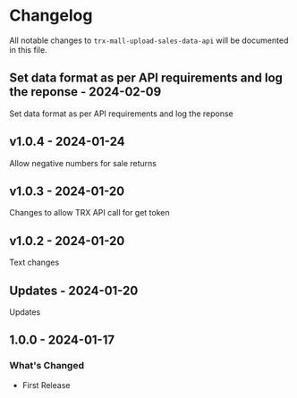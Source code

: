 # Changelog

All notable changes to `trx-mall-upload-sales-data-api` will be documented in this file.

## Set data format as per API requirements and log the reponse - 2024-02-09

Set data format as per API requirements and log the reponse

## v1.0.4 - 2024-01-24

Allow negative numbers for sale returns

## v1.0.3 - 2024-01-20

Changes to allow TRX API call for get token

## v1.0.2 - 2024-01-20

Text changes

## Updates - 2024-01-20

Updates

## 1.0.0 - 2024-01-17

### What's Changed

- First Release
